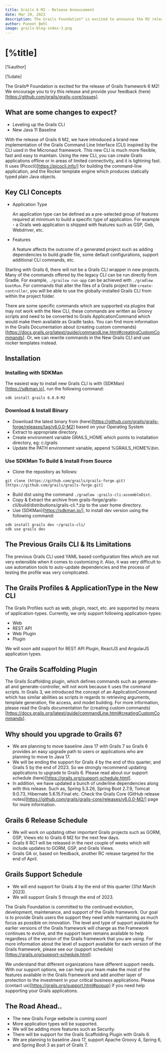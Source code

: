 ```yaml
---
title: Grails 6 M2 - Release Annoucement
date: Mar 29, 2023
description: The Grails Foundation™ is excited to announce the M2 release of Grails framework 6!
author: Puneet Behl
image: grails-blog-index-3.png
---
```


# [%title]

[%author]

[%date]

The Grails® Foundation is excited for the release of Grails framework 6 M2! We encourage you to try this release and provide your feedback (here)[https://github.com/grails/grails-core/issues].

## What are some changes to expect?

- Leveling up the Grails CLI
- New Java 11 Baseline

With the release of Grails 6 M2, we have introduced a brand new implementation of the Grails Command Line Interface (CLI) inspired by the CLI used in the Micronaut framework. This new CLI is much more flexible, fast and easy to maintain. Using the new CLI, you can create Grails applications offline or in areas of limited connectivity, and it is lightning fast. It uses (Picocli)[https://picocli.info/] for building the command-line application, and the Rocker template engine which produces statically typed plain Java objects. 

## Key CLI Concepts

- Application Type

  An application type can be defined as a pre-selected group of features required at minimum to build a specific type of application. For example - a Grails web application is shipped with features such as GSP, Geb, Webdriver, etc.

- Features

  A feature affects the outcome of a generated project such as adding dependencies to build.gradle file, some default configurations, support additional CLI commands, etc. 

Starting with Grails 6, there will not be a Grails CLI wrapper in new projects.  Many of the commands offered by the legacy CLI can be run directly from Gradle.  For example, `./grailsw run-app` can be achieved with `./gradlew bootRun`.  For commands that alter the files of a Grails project like `create-controller`, you will be able to use the globally-installed Grails CLI from within the project folder.  

There are some specific commands which are supported via plugins that may not work with the New CLI, these commands are written as Groovy scripts and need to be converted to Grails ApplicationCommand which would make them available as Gradle tasks. You can find more information in the Grails Documentation about (creating custom commands)[https://docs.grails.org/latest/guide/commandLine.html#creatingCustomCommands]. Or, we can rewrite commands in the New Grails CLI and use rocker templates instead.

## Installation

### Installing with SDKMan

The easiest way to install new Grails CLI is with (SDKMan)[https://sdkman.io], run the following command:

```
sdk install grails 6.0.0-M2
```

### Download & Install Binary

- Download the latest binary from (here)[https://github.com/grails/grails-forge/releases/tag/v6.0.0-M2] based on your Operating System
- Extract to appropriate directory.
- Create environment variable GRAILS_HOME which points to installation directory, eg: c:/grails
- Update the PATH environment variable, append %GRAILS_HOME%\bin.

### Use SDKMan To Build & Install From Source 

- Clone the repository as follows:
```
git clone (https://github.com/grails/grails-forge.git)[https://github.com/grails/grails-forge.git]
```
- Build dist using the command `./gradlew :grails-cli:assembleDist`.
- Copy & Extract the archive from grails-forge/grails-cli/build/distributions/grails-cli.*.zip to the user home directory.
- Use (SDKMan)[https://sdkman.io/], to install dev version using the following command:
```
sdk install grails dev ~/grails-cli/
sdk use grails dev
```

## The Previous Grails CLI & Its Limitations

The previous Grails CLI used YAML based configuration files which are not very extensible when it comes to customizing it. Also, it was very difficult to use automation tools to auto-update dependencies and the process of testing the profile was very complicated.

## The Grails Profiles & ApplicationType in the New CLI 

The Grails Profiles such as web, plugin, react, etc. are supported by means of application-types. Currently, we only support following application-types:
- Web
- REST API
- Web Plugin
- Plugin

We will soon add support for REST API Plugin, ReactJS and AngularJS application types.

## The Grails Scaffolding Plugin

The Grails Scaffolding plugin, which defines commands such as generate-all and generate-controller, will not work because it uses the command scripts. In Grails 3, we introduced the concept of an ApplicationCommand which has similar abilities as scripts in regards to retrieving arguments, template generation, file access, and model building. For more information, please read the Grails documentation for (creating custom commands)[https://docs.grails.org/latest/guide/commandLine.html#creatingCustomCommands].

## Why should you upgrade to Grails 6?

- We are planning to move baseline Java 17 with Grails 7 so Grails 6 provides an easy upgrade path to users or applications who are planning to move to Java 17.
- We will be ending the support for Grails 4 by the end of this quarter, and Grails 5 by the end of 2023. So we strongly recommend updating applications to upgrade to Grails 6. Please read about our support schedule (here)[https://grails.org/support-schedule.html].
- In addition, we have updated a bunch of underline dependencies along with this release. Such as, Spring 5.3.26, Spring Boot 2.7.9, Tomcat 9.0.73, Hibernate 5.6.15.Final etc. Check the Grails Core (GitHub release notes)[https://github.com/grails/grails-core/releases/v6.0.0-M2/] page for more information.

## Grails 6 Release Schedule

- We will work on updating other important Grails projects such as GORM, GSP, Views etc to Grails 6 M2 for the next few days.
- Grails 6 RC1 will be released in the next couple of weeks which will include updates to GORM, GSP, and Grails Views. 
- Grails GA or, based on feedback, another RC release targeted for the end of April.

## Grails Support Schedule

- We will end support for Grails 4 by the end of this quarter (31st March 2023).
- We will support Grails 5 through the end of 2023.

The Grails Foundation is committed to the continued evolution, development, maintenance, and support of the Grails framework. Our goal is to provide Grails users the support they need while maintaining as much focus as possible on innovation. The level and type of support available for earlier versions of the Grails framework will change as the Framework continues to evolve, and the support team remains available to help regardless of the version of the Grails framework that you are using. For more information about the level of support available for each version of the Grails framework, please see our (support schedule)[https://grails.org/support-schedule.html].

We understand that different organizations have different support needs. With our support options, we can help your team make the most of the features available in the Grails framework and add another layer of protection to the investment in your critical business applications. Please (contact us)[https://grails.org/support.html#popup] if you need help supporting your Grails applications.

## The Road Ahead..

- The new Grails Forge website is coming soon!
- More application types will be supported.
- We will be adding more features such as Security.
- There will be support for the Grails Scaffolding Plugin with Grails 6.
- We are planning to baseline Java 17, support Apache Groovy 4, Spring 6, and Spring Boot 3 as part of Grails 7. 


